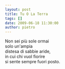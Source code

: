 ```yaml
---
layout: post
title: Tu O La Terra
tags: []
date: 2009-06-18 11:30:00
author: pietro
---
```

Non sei più sole ormai<br/>solo un'ampia<br/>distesa di sabbie aride,<br/>in cui chi vuol fiorire<br/>si sente sempre fuori posto.
